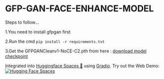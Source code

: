 # GFP-GAN-FACE-ENHANCE-MODEL

Steps to follow...

1.You need to install gfpgan first

2.Run the cmd  `pip install -r requirements.txt`

3.Get the GFPGANCleanv1-NoCE-C2.pth from here : [download model checkpoint](https://drive.google.com/file/d/14kmWeQUk138ygbXtDjB5s6M2RSPVnu2m/view?usp=drive_link)

Integrated into [Huggingface Spaces 🤗](https://huggingface.co/spaces) using [Gradio](https://github.com/gradio-app/gradio). Try out the Web Demo: [![Hugging Face Spaces](https://img.shields.io/badge/%F0%9F%A4%97%20Hugging%20Face-Spaces-blue)](https://huggingface.co/spaces/Tzktz/GFP-GAN-FACE-ENHANCE-MODEL)
